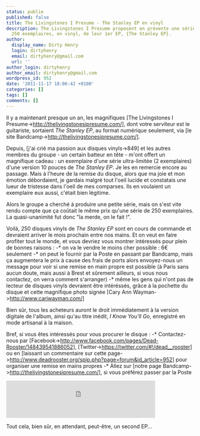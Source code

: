 ```yaml
---
status: publie
published: false
title: The Livingstones I Presume - The Stanley EP en vinyl
description: The Livingstones I Presume proposent en prévente une série limitée de
  250 exemplaires, en vinyl, de leur 1er EP, {The Stanley EP}.
author:
  display_name: Dirty Henry
  login: dirtyhenry
  email: dirtyhenry@gmail.com
  url: ''
author_login: dirtyhenry
author_email: dirtyhenry@gmail.com
wordpress_id: 952
date: '2011-11-17 18:06:42 +0100'
categories: []
tags: []
comments: []
---
```

Il y a maintenant presque un an, les magnifiques [The Livingstones I Presume->http://thelivingstonesipresume.com/], dont votre serviteur est le guitariste, sortaient *The Stanley EP*, au format numérique seulement, via [le site Bandcamp->http://thelivingstonesipresume.com/].

Depuis, [j'ai crié ma passion aux disques vinyls->849] et les autres membres du groupe - un certain batteur en tête - m'ont offert un magnifique cadeau : un exemplaire d'une série ultra-limitée (2 exemplaires) d'une version 10 pouces de *The Stanley EP*. Je les en remercie encore au passage. Mais à l'heure de la remise du disque, alors que ma joie et mon émotion débordaient, je gardais malgré tout l'oeil lucide et constatais une lueur de tristesse dans l'oeil de mes comparses. Ils en voulaient un exemplaire eux aussi, c'était bien légitime.

Alors le groupe a cherché à produire une petite série, mais on s'est vite rendu compte que ça coûtait le même prix qu'une série de 250 exemplaires. La quasi-unanimité fut donc "la merde, on le fait !".

<img496>

Voilà, 250 disques vinyls de *The Stanley EP* sont en cours de commande et devraient arriver le mois prochain entre nos mains. Et on veut en faire profiter tout le monde, et vous devriez vous montrer intéressés pour plein de bonnes raisons :
-* on va le vendre le moins cher possible : 6€ seulement
-* on peut le fournir par la Poste en passant par Bandcamp, mais ça augmentera le prix à cause des frais de ports alors envoyez-nous un message pour voir si une remise en main propre est possible (à Paris sans aucun doute, mais aussi à Brest et sûrement ailleurs, si vous nous contactez, on verra comment s'arranger)
-* même les gens qui n'ont pas de lecteur de disques vinyls devraient être intéréssés, grâce à la pochette du disque et cette magnifique photo signée [Cary Ann Wayman->http://www.cariwayman.com/]

Bien sûr, tous les acheteurs auront le droit immédiatement à la version digitale de l'album, ainsi qu'au titre inédit, *I Know You'll Go*, enregistré en mode artisanal à la maison.

Bref, si vous êtes intéressés pour vous procurer le disque : 
-* Contactez-nous par [Facebook->http://www.facebook.com/pages/Dead-Rooster/148439541886052], [Twitter->https://twitter.com/#!/dead__rooster] ou en [laissant un commentaire sur cette page->http://www.deadrooster.org/spip.php?page=forum&id_article=952] pour organiser une remise en mains propres
-* Allez sur [notre page Bandcamp->http://thelivingstonesipresume.com/], si vous préférez passer par la Poste

<iframe width="400" height="100" style="position: relative; display: block; width: 400px; height: 100px;" src="http://bandcamp.com/EmbeddedPlayer/v=2/album=3803626780/size=venti/bgcol=FFFFFF/linkcol=4285BB/" allowtransparency="true" frameborder="0"><a href="http://thelivingstonesipresume.com/album/the-stanley-ep">The Stanley EP by The Livingstones I Presume</a></iframe>

Tout cela, bien sûr, en attendant, peut-être, un second EP...
